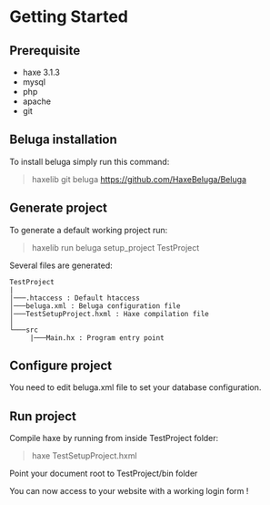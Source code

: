 # Getting Started

## Prerequisite

* haxe 3.1.3
* mysql
* php
* apache
* git

## Beluga installation

To install beluga simply run this command:
> haxelib git beluga https://github.com/HaxeBeluga/Beluga

## Generate project
To generate a default working project run:
> haxelib run beluga setup_project TestProject

Several files are generated:
```
TestProject
|
│───.htaccess : Default htaccess
│───beluga.xml : Beluga configuration file
│───TestSetupProject.hxml : Haxe compilation file
│
└───src
     |───Main.hx : Program entry point
```

## Configure project
You need to edit beluga.xml file to set your database configuration.

## Run project
Compile haxe by running from inside TestProject folder:
>haxe TestSetupProject.hxml

Point your document root to TestProject/bin folder

You can now access to your website with a working login form !
